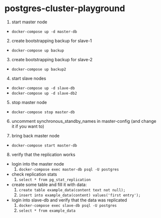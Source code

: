 # postgres-cluster-playground


1. start master node
  - `docker-compose up -d master-db`

2. create bootstrapping backup for slave-1
- `docker-compose up backup`

3. create bootstrapping backup for slave-2
- `docker-compose up backup2`

4. start slave nodes
- `docker-compose up -d slave-db`
- `docker-compose up -d slave-db2`

5. stop master node
- `docker-compose stop master-db`

6. uncomment synchronous_standby_names in master-config (and change it if you want to)

7. bring back master node
- `docker-compose start master-db`

8. verify that the replication works
- login into the master node
  1. `docker-compose exec master-db psql -U postgres`
- check replication stats
  1. `select * from pg_stat_replication`
- create some table and fill it with data:
  1. `create table example_data(content text not null);`
  2. `insert into example_data(content) values('first entry');`
- login into slave-db and verify that the data was replicated
  1. `docker-compose exec slave-db psql -U postgres`
  2. `select * from example_data`
